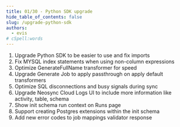 ```yaml
---
title: 01/30 - Python SDK upgrade
hide_table_of_contents: false
slug: /upgrade-python-sdk
authors:
  - evis
# cSpell:words
---
```


1. Upgrade Python SDK to be easier to use and fix imports
2. Fix MYSQL index statements when using non-column expressions
3. Optimize GenerateFullName transformer for speed
4. Upgrade Generate Job to apply passthrough on apply default transformers
5. Optimize SQL disconnections and busy signals during sync
6. Upgrade Neosync Cloud Logs UI to include more information like activity, table, schema
7. Show init schema run context on Runs page
8. Support creating Postgres extensions within the init schema
9. Add new error codes to job mappings validator response
